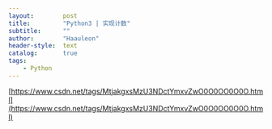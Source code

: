 ```yaml
---
layout:        post
title:         "Python3 | 实现计数"
subtitle:      ""
author:        "Haauleon"
header-style:  text
catalog:       true
tags:
    - Python
---
```


[https://www.csdn.net/tags/MtjakgxsMzU3NDctYmxvZwO0O0OO0O0O.html](https://www.csdn.net/tags/MtjakgxsMzU3NDctYmxvZwO0O0OO0O0O.html)